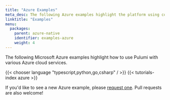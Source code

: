 ```yaml
---
title: "Azure Examples"
meta_desc: The following Azure examples highlight the platform using complete end-to-end scenarios.
linktitle: "Examples"
menu:
  packages:
    parent: azure-native
    identifier: examples-azure
    weight: 4
---
```


The following Microsoft Azure examples highlight how to use Pulumi with various Azure cloud services.

{{< chooser language "typescript,python,go,csharp" / >}}
{{< tutorials-index azure >}}

If you'd like to see a new Azure example, please [request one](
https://github.com/pulumi/examples/issues/new?title=New%20AWS%20Example%20Request).
Pull requests are also welcome!